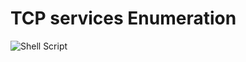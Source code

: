 
# TCP services Enumeration
![Shell Script](https://img.shields.io/badge/shell_script-%23121011.svg?style=for-the-badge&logo=gnu-bash&logoColor=white)
